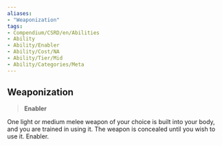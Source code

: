```yaml
---
aliases:
- "Weaponization"
tags:
- Compendium/CSRD/en/Abilities
- Ability
- Ability/Enabler
- Ability/Cost/NA
- Ability/Tier/Mid
- Ability/Categories/Meta
---
```


  
## Weaponization  
>**Enabler**
  
One light or medium melee weapon of your choice is built into your body, and you are trained in using it. The weapon is concealed until you wish to use it. Enabler.